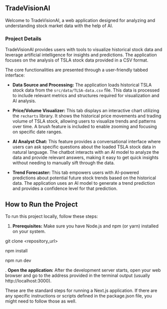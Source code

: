## TradeVisionAI

Welcome to TradeVisionAI, a web application designed for analyzing and understanding stock market data with the help of AI.

### Project Details

TradeVisionAI provides users with tools to visualize historical stock data and leverage artificial intelligence for insights and predictions. The application focuses on the analysis of TSLA stock data provided in a CSV format.

The core functionalities are presented through a user-friendly tabbed interface:

*   **Data Source and Processing:** The application loads historical TSLA stock data from the `src/data/TLSA-data.csv` file. This data is processed to include relevant metrics and structures required for visualization and AI analysis.

*   **Price/Volume Visualizer:** This tab displays an interactive chart utilizing the `recharts` library. It shows the historical price movements and trading volume of TSLA stock, allowing users to visualize trends and patterns over time. A brush feature is included to enable zooming and focusing on specific date ranges.

*   **AI Analyst Chat:** This feature provides a conversational interface where users can ask specific questions about the loaded TSLA stock data in natural language. The chatbot interacts with an AI model to analyze the data and provide relevant answers, making it easy to get quick insights without needing to manually sift through the data.

*   **Trend Forecaster:** This tab empowers users with AI-powered predictions about potential future stock trends based on the historical data. The application uses an AI model to generate a trend prediction and provides a confidence level for that prediction.

## How to Run the Project

To run this project locally, follow these steps:

1.  **Prerequisites:**
    Make sure you have Node.js and npm (or yarn) installed on your system.

git clone <repository_url>

npm install

npm run dev


.  **Open the application:**
    After the development server starts, open your web browser and go to the address provided in the terminal output (usually http://localhost:3000).

These are the standard steps for running a Next.js application. If there are any specific instructions or scripts defined in the package.json file, you might need to follow those as well.
